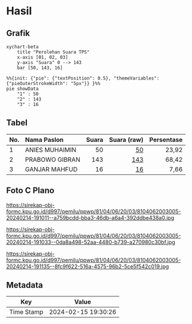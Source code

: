 # Hasil

## Grafik

```mermaid
xychart-beta
    title "Perolehan Suara TPS"
    x-axis [01, 02, 03]
    y-axis "Suara" 0 --> 143
    bar [50, 143, 16]
```

```mermaid
%%{init: {"pie": {"textPosition": 0.5}, "themeVariables": {"pieOuterStrokeWidth": "5px"}} }%%
pie showData
    "1" : 50
    "2" : 143
    "3" : 16
```

## Tabel

| No. | Nama Paslon    | Suara | Suara (raw) | Persentase |
|:--- |:-------------- | -----:| -----------:| ----------:|
| 1   | ANIES MUHAIMIN | 50    | [50][p-1]   | 23,92      |
| 2   | PRABOWO GIBRAN | 143   | [143][p-2]  | 68,42      |
| 3   | GANJAR MAHFUD  | 16    | [16][p-3]   | 7,66       |


[p-1]: https://github.com/gigit-pemilu/pemilu-2024-81-maluku/blob/main/pilpres/hitung-suara/sub/81-maluku/sub/04-buru/sub/06-waplau/sub/2003-waeura/sub/005-tps/sub/paslon-1.txt
[p-2]: https://github.com/gigit-pemilu/pemilu-2024-81-maluku/blob/main/pilpres/hitung-suara/sub/81-maluku/sub/04-buru/sub/06-waplau/sub/2003-waeura/sub/005-tps/sub/paslon-2.txt
[p-3]: https://github.com/gigit-pemilu/pemilu-2024-81-maluku/blob/main/pilpres/hitung-suara/sub/81-maluku/sub/04-buru/sub/06-waplau/sub/2003-waeura/sub/005-tps/sub/paslon-3.txt

## Foto C Plano

https://sirekap-obj-formc.kpu.go.id/d997/pemilu/ppwp/81/04/06/20/03/8104062003005-20240214-191011--a759bcdd-bba3-46db-a6a4-392ddbe438a0.jpg

https://sirekap-obj-formc.kpu.go.id/d997/pemilu/ppwp/81/04/06/20/03/8104062003005-20240214-191033--0da8a498-52aa-4480-b739-a270980c30bf.jpg

https://sirekap-obj-formc.kpu.go.id/d997/pemilu/ppwp/81/04/06/20/03/8104062003005-20240214-191135--8fc9f622-516a-4575-96b2-5ce5f542c019.jpg


## Metadata

| Key        | Value               |
| ---------- | ------------------- |
| Time Stamp | 2024-02-15 19:30:26 |



